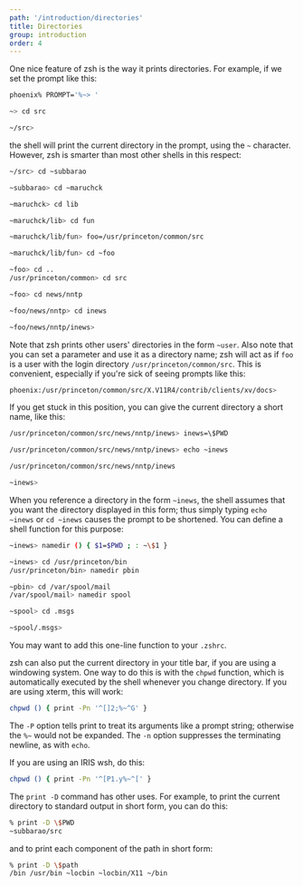 ```yaml
---
path: '/introduction/directories'
title: Directories
group: introduction
order: 4
---
```


One nice feature of zsh is the way it prints directories. For example, if we set the prompt like this:

```bash
phoenix% PROMPT='%~> '

~> cd src

~/src>
```

the shell will print the current directory in the prompt, using the `~` character. However, zsh is smarter than most other shells in this respect:

```bash
~/src> cd ~subbarao

~subbarao> cd ~maruchck

~maruchck> cd lib

~maruchck/lib> cd fun

~maruchck/lib/fun> foo=/usr/princeton/common/src

~maruchck/lib/fun> cd ~foo

~foo> cd ..
/usr/princeton/common> cd src

~foo> cd news/nntp

~foo/news/nntp> cd inews

~foo/news/nntp/inews>
```

Note that zsh prints other users' directories in the form `~user`. Also note that you can set a parameter and use it as a directory name; zsh will act as if `foo` is a user with the login directory `/usr/princeton/common/src`. This is convenient, especially if you're sick of seeing prompts like this:

```bash
phoenix:/usr/princeton/common/src/X.V11R4/contrib/clients/xv/docs>
```

If you get stuck in this position, you can give the current directory a short name, like this:

```bash
/usr/princeton/common/src/news/nntp/inews> inews=\$PWD

/usr/princeton/common/src/news/nntp/inews> echo ~inews

/usr/princeton/common/src/news/nntp/inews

~inews>
```

When you reference a directory in the form `~inews`, the shell assumes that you want the directory displayed in this form; thus simply typing `echo ~inews` or `cd ~inews` causes the prompt to be shortened. You can define a shell function for this purpose:

```bash
~inews> namedir () { $1=$PWD ; : ~\$1 }

~inews> cd /usr/princeton/bin
/usr/princeton/bin> namedir pbin

~pbin> cd /var/spool/mail
/var/spool/mail> namedir spool

~spool> cd .msgs

~spool/.msgs>
```

You may want to add this one-line function to your `.zshrc`.

zsh can also put the current directory in your title bar, if you are using a windowing system. One way to do this is with the `chpwd` function, which is automatically executed by the shell whenever you change directory. If you are using xterm, this will work:

```bash
chpwd () { print -Pn '^[]2;%~^G' }
```

The `-P` option tells print to treat its arguments like a prompt string; otherwise the `%~` would not be expanded. The `-n` option suppresses the terminating newline, as with `echo`.

If you are using an IRIS wsh, do this:

```bash
chpwd () { print -Pn '^[P1.y%~^[' }
```

The `print -D` command has other uses. For example, to print the current directory to standard output in short form, you can do this:

```bash
% print -D \$PWD
~subbarao/src
```

and to print each component of the path in short form:

```bash
% print -D \$path
/bin /usr/bin ~locbin ~locbin/X11 ~/bin
```
